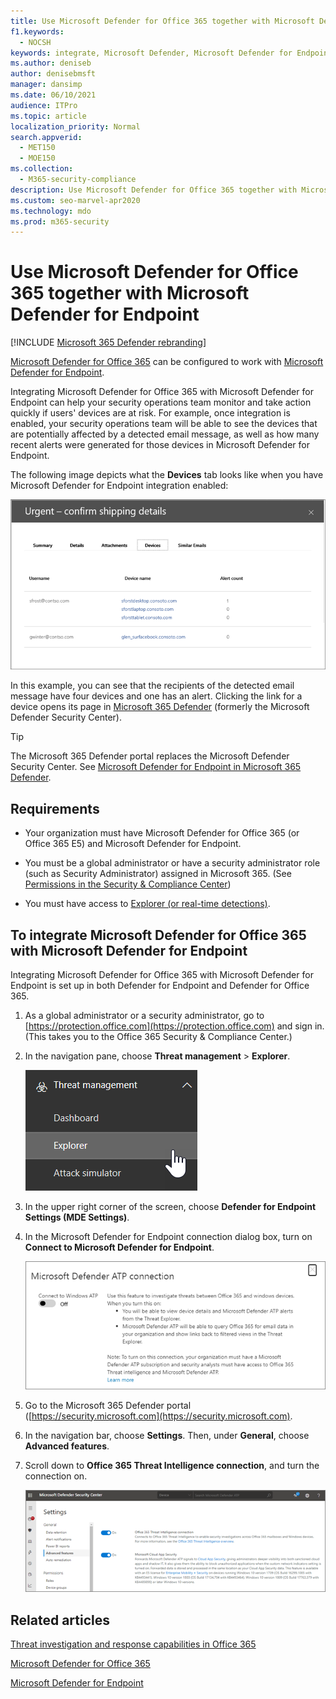 ```yaml
---
title: Use Microsoft Defender for Office 365 together with Microsoft Defender for Endpoint
f1.keywords: 
  - NOCSH
keywords: integrate, Microsoft Defender, Microsoft Defender for Endpoint
ms.author: deniseb
author: denisebmsft
manager: dansimp
ms.date: 06/10/2021
audience: ITPro
ms.topic: article
localization_priority: Normal
search.appverid: 
  - MET150
  - MOE150
ms.collection: 
  - M365-security-compliance
description: Use Microsoft Defender for Office 365 together with Microsoft Defender for Endpoint to get more detailed information about threats against your devices and email content.
ms.custom: seo-marvel-apr2020
ms.technology: mdo
ms.prod: m365-security
---
```


# Use Microsoft Defender for Office 365 together with Microsoft Defender for Endpoint

[!INCLUDE [Microsoft 365 Defender rebranding](../includes/microsoft-defender-for-office.md)]


[Microsoft Defender for Office 365](defender-for-office-365.md) can be configured to work with [Microsoft Defender for Endpoint](/windows/security/threat-protection).

Integrating Microsoft Defender for Office 365 with Microsoft Defender for Endpoint can help your security operations team monitor and take action quickly if users' devices are at risk. For example, once integration is enabled, your security operations team will be able to see the devices that are potentially affected by a detected email message, as well as how many recent alerts were generated for those devices in Microsoft Defender for Endpoint.

The following image depicts what the **Devices** tab looks like when you have Microsoft Defender for Endpoint integration enabled:

![When Microsoft Defender for Endpoint is enabled, you can see a list of devices with alerts.](../../media/fec928ea-8f0c-44d7-80b9-a2e0a8cd4e89.PNG)

In this example, you can see that the recipients of the detected email message have four devices and one has an alert. Clicking the link for a device opens its page in [Microsoft 365 Defender](../defender-endpoint/microsoft-defender-security-center.md) (formerly the Microsoft Defender Security Center).

> [!TIP]
> The Microsoft 365 Defender portal replaces the Microsoft Defender Security Center. See [Microsoft Defender for Endpoint in Microsoft 365 Defender](../defender/microsoft-365-security-center-mde.md).

## Requirements

- Your organization must have Microsoft Defender for Office 365 (or Office 365 E5) and Microsoft Defender for Endpoint.

- You must be a global administrator or have a security administrator role (such as Security Administrator) assigned in Microsoft 365. (See [Permissions in the Security & Compliance Center](permissions-in-the-security-and-compliance-center.md))

- You must have access to [Explorer (or real-time detections)](threat-explorer.md).

## To integrate Microsoft Defender for Office 365 with Microsoft Defender for Endpoint

Integrating Microsoft Defender for Office 365 with Microsoft Defender for Endpoint is set up in both Defender for Endpoint and Defender for Office 365.

1. As a global administrator or a security administrator, go to [https://protection.office.com](https://protection.office.com) and sign in. (This takes you to the Office 365 Security & Compliance Center.)

2. In the navigation pane, choose **Threat management** \> **Explorer**.

   ![Explorer in Threat Management menu](../../media/ThreatMgmt-Explorer-nav.png)

3. In the upper right corner of the screen, choose **Defender for Endpoint Settings (MDE Settings)**.

4. In the Microsoft Defender for Endpoint connection dialog box, turn on **Connect to Microsoft Defender for Endpoint**.

   ![Microsoft Defender for Endpoint connection](../../media/Explorer-WDATPConnection-dialog.png)

5. Go to the Microsoft 365 Defender portal ([https://security.microsoft.com](https://security.microsoft.com).

6. In the navigation bar, choose **Settings**. Then, under **General**, choose **Advanced features**.

7. Scroll down to **Office 365 Threat Intelligence connection**, and turn the connection on.

   ![Office 365 threat intelligence connection](../../media/mdatp-oatptoggle.png)

## Related articles

[Threat investigation and response capabilities in Office 365](office-365-ti.md)

[Microsoft Defender for Office 365](defender-for-office-365.md)

[Microsoft Defender for Endpoint](/windows/security/threat-protection)
